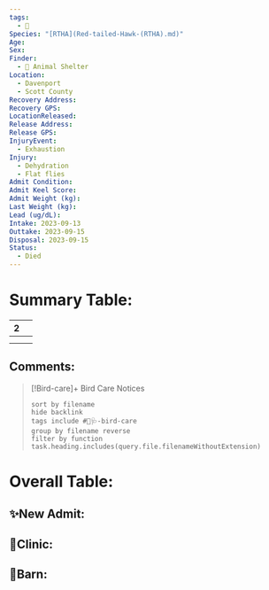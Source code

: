 ```yaml
---
tags:
  - 🦅
Species: "[RTHA](Red-tailed-Hawk-(RTHA).md)"
Age: 
Sex: 
Finder:
  - 🐾 Animal Shelter
Location:
  - Davenport
  - Scott County
Recovery Address: 
Recovery GPS: 
LocationReleased: 
Release Address: 
Release GPS: 
InjuryEvent:
  - Exhaustion
Injury:
  - Dehydration
  - Flat flies
Admit Condition: 
Admit Keel Score: 
Admit Weight (kg): 
Last Weight (kg): 
Lead (ug/dL): 
Intake: 2023-09-13
Outtake: 2023-09-15
Disposal: 2023-09-15
Status:
  - Died
---
```


# Summary Table:

<div><table class="dataview table-view-table"><thead class="table-view-thead"><tr class="table-view-tr-header"><th class="table-view-th"><span></span><span class="dataview small-text">2</span></th><th class="table-view-th"><span></span></th></tr></thead><tbody class="table-view-tbody"><tr><td><span></span></td><td><span></span></td></tr><tr><td><span></span></td><td><span></span></td></tr></tbody></table></div>

## Comments:

> [!Bird-care]+ Bird Care Notices
>   ```tasks 
>   sort by filename
>   hide backlink
>   tags include #🦅🩺-bird-care 
>   group by filename reverse
>   filter by function task.heading.includes(query.file.filenameWithoutExtension)
>   ```

# Overall Table:

## ✨New Admit:



## 🏥Clinic:



## 🏡Barn:


